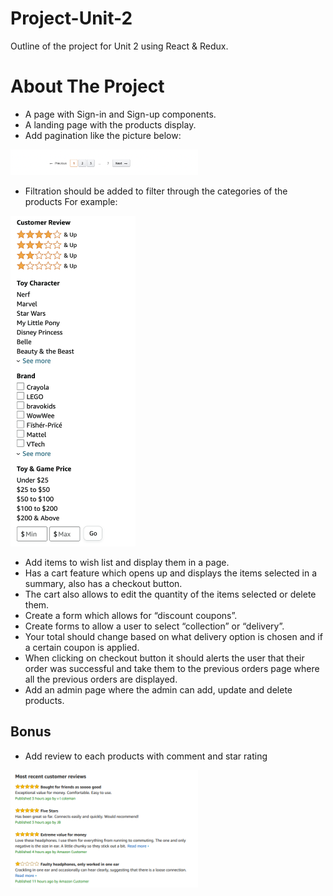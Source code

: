 # Project-Unit-2
Outline of the project for Unit 2 using React & Redux.


# About The Project
* A page with Sign-in and Sign-up components.  
* A landing page with the products display.
* Add pagination like the picture below:

<img src="pagination.png" width="300"/>

* Filtration should be added to filter through the categories of the products 
For example:

<img src="filter.png" width="200"/>


* Add items to wish list and display them in a page.
* Has a cart feature which opens up and displays the items selected in a summary, also has a checkout button.
* The cart also allows to edit the quantity of the items selected or delete them.
* Create a form which allows for “discount coupons”.
* Create forms to allow a user to select “collection” or “delivery”.
* Your total should change based on what delivery option is chosen and if a certain coupon is applied.
* When clicking on checkout button it should alerts the user that their order was successful and take them to the previous orders page where all the previous orders are displayed.
* Add an admin page where the admin can add, update and delete products.


## Bonus 
* Add review to each products with comment and star rating 

<img src="Review.png" width="300px"/>
